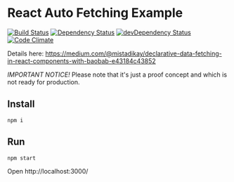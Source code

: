 # React Auto Fetching Example

[![Build Status](http://img.shields.io/travis/mistadikay/react-auto-fetching-example/master.svg?style=flat)](http://travis-ci.org/mistadikay/react-auto-fetching-example)
[![Dependency Status](https://david-dm.org/mistadikay/react-auto-fetching-example.svg?style=flat)](https://david-dm.org/mistadikay/react-auto-fetching-example)
[![devDependency Status](https://david-dm.org/mistadikay/react-auto-fetching-example/dev-status.svg?style=flat)](https://david-dm.org/mistadikay/react-auto-fetching-example#info=devDependencies)
[![Code Climate](https://codeclimate.com/github/mistadikay/react-auto-fetching-example/badges/gpa.svg)](https://codeclimate.com/github/mistadikay/react-auto-fetching-example)

Details here: https://medium.com/@mistadikay/declarative-data-fetching-in-react-components-with-baobab-e43184c43852

*IMPORTANT NOTICE!* Please note that it's just a proof concept and which is not ready for production.

## Install

```
npm i
```

## Run

```
npm start
```
Open http://localhost:3000/

